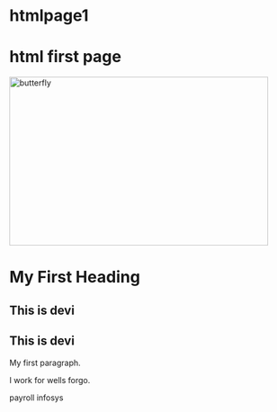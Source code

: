 # htmlpage1
# html first page
<!DOCTYPE html>
<html>
<body>

<img src="butterfly.jpg.PNG" alt="butterfly" width="460" height="300">
<h1>My First Heading</h1>
<h2>This is devi</h2>
<h2>This is devi</h2>

<p>My first paragraph.</p>

<p>I work for wells forgo.</p>

<p>payroll infosys</p>



</body>
</html>
